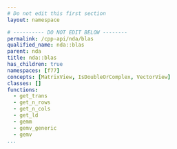 ```yaml
---
# Do not edit this first section
layout: namespace

# ---------- DO NOT EDIT BELOW --------
permalink: /cpp-api/nda/blas
qualified_name: nda::blas
parent: nda
title: nda::blas
has_children: true
namespaces: [f77]
concepts: [MatrixView, IsDoubleOrComplex, VectorView]
classes: []
functions:
  - get_trans
  - get_n_rows
  - get_n_cols
  - get_ld
  - gemm
  - gemv_generic
  - gemv
...
```



